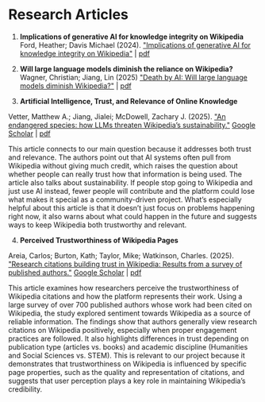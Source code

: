 # Research Articles 


1. **Implications of generative AI for knowledge integrity on Wikipedia**
Ford, Heather; Davis Michael (2024). ["Implications of generative AI for knowledge integrity on Wikipedia"](https://scholar.google.com/scholar?hl=en&as_sdt=0%2C5&q=Implications+of+generative+AI+for+knowledge+integrity+on+Wikipedia&btnG=) | [pdf](https://wikiworkshop.org/2025/paper/wikiworkshop_2025_paper_54.pdf) 

3. **Will large language models diminish the reliance on Wikipedia?**
Wagner, Christian; Jiang, Lin (2025) ["Death by AI: Will large language models diminish Wikipedia?"](https://scholar.google.com/scholar?hl=en&as_sdt=0%2C5&q=Death+by+AI%3A+Will+large+language+models+diminish+Wikipedia%3F&btnG=) | [pdf](https://asistdl.onlinelibrary.wiley.com/doi/epdf/10.1002/asi.24975) 


5. **Artificial Intelligence, Trust, and Relevance of Online Knowledge**
   
Vetter, Matthew A.; Jiang, Jialei; McDowell, Zachary J. (2025).
["An endangered species: how LLMs threaten Wikipedia’s sustainability."](https://link.springer.com/article/10.1007/s00146-025-02199-9)
[Google Scholar](https://scholar.google.com/scholar_lookup?title=An+endangered+species:+how+LLMs+threaten+Wikipedia%E2%80%99s+sustainability&author=Vetter&author=Jiang&author=McDowell&publication_year=2025) | [pdf](https://link.springer.com/content/pdf/10.1007/s00146-025-02199-9.pdf)  

This article connects to our main question because it addresses both trust and relevance. The authors point out that AI systems often pull from Wikipedia without giving much credit, which raises the question about whether people can really trust how that information is being used. The article also talks about sustainability. If people stop going to Wikipedia and just use AI instead, fewer people will contribute and the platform could lose what makes it special as a community-driven project. What’s especially helpful about this article is that it doesn’t just focus on problems happening right now, it also warns about what could happen in the future and suggests ways to keep Wikipedia both trustworthy and relevant.

4. **Perceived Trustworthiness of Wikipedia Pages**

Areia, Carlos; Burton, Kath; Taylor, Mike; Watkinson, Charles. (2025).
["Research citations building trust in Wikipedia: Results from a survey of published authors."](https://journals.plos.org/plosone/article?id=10.1371/journal.pone.0320334)
[Google Scholar](https://scholar.google.com/scholar_lookup?title=Research+citations+building+trust+in+Wikipedia:+Results+from+a+survey+of+published+authors&author=Areia&author=Burton&author=Taylor&author=Watkinson&publication_year=2025) | [pdf](https://journals.plos.org/plosone/article/file?id=10.1371/journal.pone.0320334&type=printable)  

This article examines how researchers perceive the trustworthiness of Wikipedia citations and how the platform represents their work. Using a large survey of over 700 published authors whose work had been cited on Wikipedia, the study explored sentiment towards Wikipedia as a source of reliable information. The findings show that authors generally view research citations on Wikipedia positively, especially when proper engagement practices are followed. It also highlights differences in trust depending on publication type (articles vs. books) and academic discipline (Humanities and Social Sciences vs. STEM). This is relevant to our project because it demonstrates that trustworthiness on Wikipedia is influenced by specific page properties, such as the quality and representation of citations, and suggests that user perception plays a key role in maintaining Wikipedia’s credibility.
